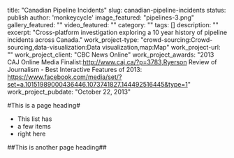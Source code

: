 title: "Canadian Pipeline Incidents"
slug: canadian-pipeline-incidents
status: publish 
author: 'monkeycycle'
image_featured: "pipelines-3.png"
gallery_featured: ""
video_featured: ""
category: ""
tags: []
description: ""
excerpt: "Cross-platform investigation exploring a 10 year history of pipeline incidents across Canada."
work_project-type: "crowd-sourcing:Crowd-sourcing,data-visualization:Data visualization,map:Map"
work_project-url: ""
work_project_client: "CBC News Online"
work_project_awards: "2013 CAJ Online Media Finalist:http://www.caj.ca/?p=3783,Ryerson Review of Journalism - Best Interactive Features of 2013: https://www.facebook.com/media/set/?set=a.10151989000436446.1073741827.144492516445&type=1"
work_project_pubdate: "October 22, 2013"


#This is a page heading#

* This list has
* a few items
* right here

##This is another page heading##